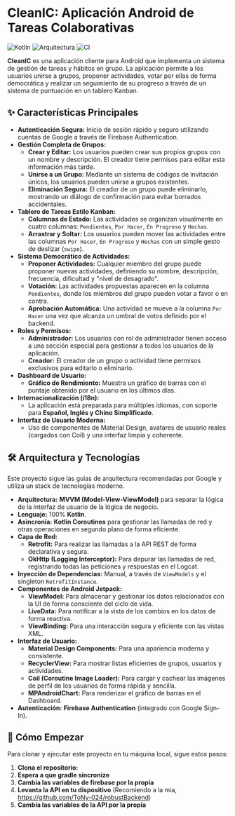 # CleanIC: Aplicación Android de Tareas Colaborativas

![Kotlin](https://img.shields.io/badge/Kotlin-100%25-7F52FF?style=flat-square)
![Arquitectura](https://img.shields.io/badge/Arquitectura-MVVM-orange?style=flat-square)
![CI](https://img.shields.io/badge/CI-Android%20Studio-3DDC84?style=flat-square)

**CleanIC** es una aplicación cliente para Android que implementa un sistema de gestión de tareas y hábitos en grupo. La aplicación permite a los usuarios unirse a grupos, proponer actividades, votar por ellas de forma democrática y realizar un seguimiento de su progreso a través de un sistema de puntuación en un tablero Kanban.

## ✨ Características Principales

- **Autenticación Segura:** Inicio de sesión rápido y seguro utilizando cuentas de Google a través de Firebase Authentication.
- **Gestión Completa de Grupos:**
    - **Crear y Editar:** Los usuarios pueden crear sus propios grupos con un nombre y descripción. El creador tiene permisos para editar esta información más tarde.
    - **Unirse a un Grupo:** Mediante un sistema de códigos de invitación únicos, los usuarios pueden unirse a grupos existentes.
    - **Eliminación Segura:** El creador de un grupo puede eliminarlo, mostrando un diálogo de confirmación para evitar borrados accidentales.
- **Tablero de Tareas Estilo Kanban:**
    - **Columnas de Estado:** Las actividades se organizan visualmente en cuatro columnas: `Pendientes`, `Por Hacer`, `En Progreso` y `Hechas`.
    - **Arrastrar y Soltar:** Los usuarios pueden mover las actividades entre las columnas `Por Hacer`, `En Progreso` y `Hechas` con un simple gesto de deslizar (`swipe`).
- **Sistema Democrático de Actividades:**
    - **Proponer Actividades:** Cualquier miembro del grupo puede proponer nuevas actividades, definiendo su nombre, descripción, frecuencia, dificultad y "nivel de desagrado".
    - **Votación:** Las actividades propuestas aparecen en la columna `Pendientes`, donde los miembros del grupo pueden votar a favor o en contra.
    - **Aprobación Automática:** Una actividad se mueve a la columna `Por Hacer` una vez que alcanza un umbral de votos definido por el backend.
- **Roles y Permisos:**
    - **Administrador:** Los usuarios con rol de administrador tienen acceso a una sección especial para gestionar a todos los usuarios de la aplicación.
    - **Creador:** El creador de un grupo o actividad tiene permisos exclusivos para editarlo o eliminarlo.
- **Dashboard de Usuario:**
    - **Gráfico de Rendimiento:** Muestra un gráfico de barras con el puntaje obtenido por el usuario en los últimos días.
- **Internacionalización (i18n):**
    - La aplicación está preparada para múltiples idiomas, con soporte para **Español, Inglés y Chino Simplificado**.
- **Interfaz de Usuario Moderna:**
    - Uso de componentes de Material Design, avatares de usuario reales (cargados con Coil) y una interfaz limpia y coherente.

## 🛠️ Arquitectura y Tecnologías

Este proyecto sigue las guías de arquitectura recomendadas por Google y utiliza un stack de tecnologías moderno.

- **Arquitectura:** **MVVM (Model-View-ViewModel)** para separar la lógica de la interfaz de usuario de la lógica de negocio.
- **Lenguaje:** 100% **Kotlin**.
- **Asincronía:** **Kotlin Coroutines** para gestionar las llamadas de red y otras operaciones en segundo plano de forma eficiente.
- **Capa de Red:**
    - **Retrofit:** Para realizar las llamadas a la API REST de forma declarativa y segura.
    - **OkHttp (Logging Interceptor):** Para depurar las llamadas de red, registrando todas las peticiones y respuestas en el Logcat.
- **Inyección de Dependencias:** Manual, a través de `ViewModels` y el singleton `RetrofitInstance`.
- **Componentes de Android Jetpack:**
    - **ViewModel:** Para almacenar y gestionar los datos relacionados con la UI de forma consciente del ciclo de vida.
    - **LiveData:** Para notificar a la vista de los cambios en los datos de forma reactiva.
    - **ViewBinding:** Para una interacción segura y eficiente con las vistas XML.
- **Interfaz de Usuario:**
    - **Material Design Components:** Para una apariencia moderna y consistente.
    - **RecyclerView:** Para mostrar listas eficientes de grupos, usuarios y actividades.
    - **Coil (Coroutine Image Loader):** Para cargar y cachear las imágenes de perfil de los usuarios de forma rápida y sencilla.
    - **MPAndroidChart:** Para renderizar el gráfico de barras en el Dashboard.
- **Autenticación:** **Firebase Authentication** (integrado con Google Sign-In).

## 🚀 Cómo Empezar

Para clonar y ejecutar este proyecto en tu máquina local, sigue estos pasos:

1.  **Clona el repositorio:**
2. **Espera a que gradle sincronize**
3. **Cambia las variables de firebase por la propia**
4. **Levanta la API en tu dispositivo** (Recomiendo a la mia, https://github.com/ToNy-024/robustBackend)
5. **Cambia las variables de la API por la propia**
